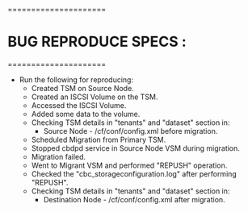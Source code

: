 =====================
# BUG REPRODUCE SPECS :
=====================

* Run the following for reproducing:
   - Created TSM on Source Node.
   - Created an ISCSI Volume on the TSM.
   - Accessed the ISCSI Volume.
   - Added some data to the volume.
   - Checking TSM details in "tenants" and "dataset" section in:
     * Source Node - /cf/conf/config.xml before migration.
   - Scheduled Migration from Primary TSM.
   - Stopped cbdpd service in Source Node VSM during migration.
   - Migration failed.
   - Went to Migrant VSM and performed "REPUSH" operation.
   - Checked the "cbc_storageconfiguration.log" after performing "REPUSH".
   - Checking TSM details in "tenants" and "dataset" section in:
     * Destination Node - /cf/conf/config.xml after migration.